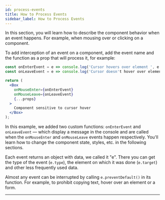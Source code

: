 ```yaml
---
id: process-events
title: How to Process Events
sidebar_label: How to Process Events
---
```


In this section, you will learn how to describe the component behavior when an event happens. For example, when mousing over or clicking on a component.

To add interception of an event on a component, add the event name and the function as a prop that will process it, for example:

```jsx
const onEnterEvent = e => console.log('Cursor hovers over element ', e.target);
const onLeaveEvent = e => console.log('Cursor doesn't hover over element ', e.target);

return (
  <Box
    onMouseEnter={onEnterEvent}
    onMouseLeave={onLeaveEvent}
    {...props}
  >
    Component sensitive to cursor hover
  </Box>
);
```

In this example, we added two custom functions: `onEnterEvent` and `onLeaveEvent` — which display a message in the console and are called when the `onMouseEnter` and `onMouseLeave` events happen respectively. You'll learn how to change the component state, styles, etc. in the following sections.

Each event returns an object with data, we called it "e". There you can get the type of the event (`e.type`), the element on which it was done (`e.target`) and other less frequently used data.

Almost any event can be interrupted by calling `e.preventDefault()` in its function. For example, to prohibit copying text, hover over an element or a form.

---
